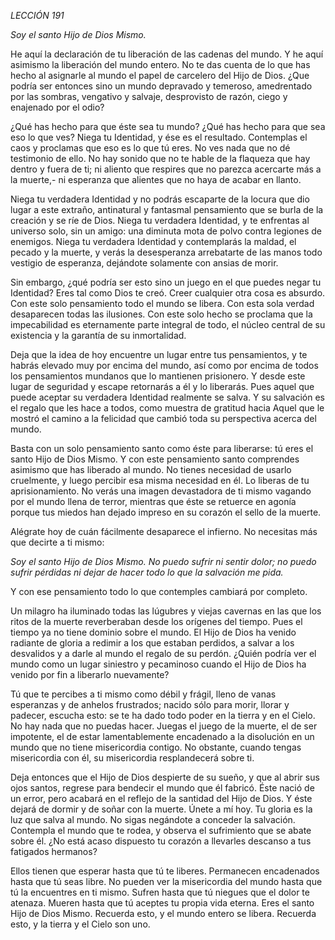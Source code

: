 *LECCIÓN 191*

*Soy el santo Hijo de Dios Mismo.*

He aquí la declaración de tu liberación de las cadenas del mundo. Y he aquí asimismo la liberación del mundo entero. No te das cuenta de lo que has hecho al asignarle al mundo el papel de carcelero del Hijo de Dios. ¿Que podría ser entonces sino un mundo depravado y temeroso, amedrentado por las sombras, vengativo y salvaje, desprovisto de razón, ciego y enajenado por el odio?

¿Qué has hecho para que éste sea tu mundo? ¿Qué has hecho para que sea eso lo que ves? Niega tu Identidad, y ése es el resultado. Contemplas el caos y proclamas que eso es lo que tú eres. No ves nada que no dé testimonio de ello. No hay sonido que no te hable de la flaqueza que hay dentro y fuera de ti; ni aliento que respires que no parezca acercarte más a la muerte,- ni esperanza que alientes que no haya de acabar en llanto.

Niega tu verdadera Identidad y no podrás escaparte de la locura que dio lugar a este extraño, antinatural y fantasmal pensamiento que se burla de la creación y se ríe de Dios. Niega tu verdadera Identidad, y te enfrentas al universo solo, sin un amigo: una diminuta mota de polvo contra legiones de enemigos. Niega tu verdadera Identidad y contemplarás la maldad, el pecado y la muerte, y verás la desesperanza arrebatarte de las manos todo vestigio de esperanza, dejándote solamente con ansias de morir.

Sin embargo, ¿qué podría ser esto sino un juego en el que puedes negar tu Identidad? Eres tal como Dios te creó. Creer cualquier otra cosa es absurdo. Con este solo pensamiento todo el mundo se libera. Con esta sola verdad desaparecen todas las ilusiones. Con este solo hecho se proclama que la impecabilidad es eternamente parte integral de todo, el núcleo central de su existencia y la garantía de su inmortalidad.

Deja que la idea de hoy encuentre un lugar entre tus pensamientos, y te habrás elevado muy por encima del mundo, así como por encima de todos los pensamientos mundanos que lo mantienen prisionero. Y desde este lugar de seguridad y escape retornarás a él y lo liberarás. Pues aquel que puede aceptar su verdadera Identidad realmente se salva. Y su salvación es el regalo que les hace a todos, como muestra de gratitud hacia Aquel que le mostró el camino a la felicidad que cambió toda su perspectiva acerca del mundo.

Basta con un solo pensamiento santo como éste para liberarse: tú eres el santo Hijo de Dios Mismo. Y con este pensamiento santo comprendes asimismo que has liberado al mundo. No tienes necesidad de usarlo cruelmente, y luego percibir esa misma necesidad en él. Lo liberas de tu aprisionamiento. No verás una imagen devastadora de ti mismo vagando por el mundo llena de terror, mientras que éste se retuerce en agonía porque tus miedos han dejado impreso en su corazón el sello de la muerte.

Alégrate hoy de cuán fácilmente desaparece el infierno. No necesitas más que decirte a ti mismo:

_Soy el santo Hijo de Dios Mismo. No puedo sufrir ni sentir dolor; no puedo sufrir pérdidas ni dejar de hacer todo lo que la salvación me pida._

Y con ese pensamiento todo lo que contemples cambiará por completo.

Un milagro ha iluminado todas las lúgubres y viejas cavernas en las que los ritos de la muerte reverberaban desde los orígenes del tiempo. Pues el tiempo ya no tiene dominio sobre el mundo. El Hijo de Dios ha venido radiante de gloria a redimir a los que estaban perdidos, a salvar a los desvalidos y a darle al mundo el regalo de su perdón. ¿Quién podría ver el mundo como un lugar siniestro y pecaminoso cuando el Hijo de Dios ha venido por fin a liberarlo nuevamente?

Tú que te percibes a ti mismo como débil y frágil, lleno de vanas esperanzas y de anhelos frustrados; nacido sólo para morir, llorar y padecer, escucha esto: se te ha dado todo poder en la tierra y en el Cielo. No hay nada que no puedas hacer. Juegas el juego de la muerte, el de ser impotente, el de estar lamentablemente encadenado a la disolución en un mundo que no tiene misericordia contigo. No obstante, cuando tengas misericordia con él, su misericordia resplandecerá sobre ti.

Deja entonces que el Hijo de Dios despierte de su sueño, y que al abrir sus ojos santos, regrese para bendecir el mundo que él fabricó. Éste nació de un error, pero acabará en el reflejo de la santidad del Hijo de Dios. Y éste dejará de dormir y de soñar con la muerte. Únete a mí hoy. Tu gloria es la luz que salva al mundo. No sigas negándote a conceder la salvación. Contempla el mundo que te rodea, y observa el sufrimiento que se abate sobre él. ¿No está acaso dispuesto tu corazón a llevarles descanso a tus fatigados hermanos?

Ellos tienen que esperar hasta que tú te liberes. Permanecen encadenados hasta que tú seas libre. No pueden ver la misericordia del mundo hasta que tú la encuentres en ti mismo. Sufren hasta que tú niegues que el dolor te atenaza. Mueren hasta que tú aceptes tu propia vida eterna. Eres el santo Hijo de Dios Mismo. Recuerda esto, y el mundo entero se libera. Recuerda esto, y la tierra y el Cielo son uno.